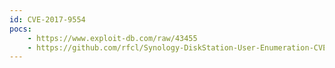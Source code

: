 ```yaml
---
id: CVE-2017-9554
pocs: 
    - https://www.exploit-db.com/raw/43455
    - https://github.com/rfcl/Synology-DiskStation-User-Enumeration-CVE-2017-9554-
---
```

